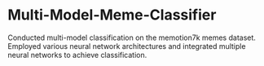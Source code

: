 # Multi-Model-Meme-Classifier
Conducted multi-model classification on the memotion7k memes dataset. Employed various neural network architectures and integrated multiple neural networks to achieve classification. 
